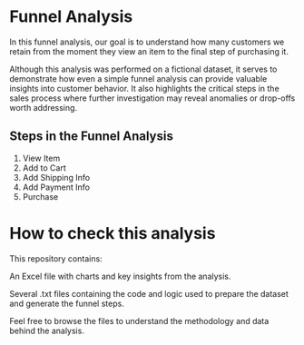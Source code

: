 # Funnel Analysis
In this funnel analysis, our goal is to understand how many customers we retain from the moment they view an item to the final step of purchasing it.

Although this analysis was performed on a fictional dataset, it serves to demonstrate how even a simple funnel analysis can provide valuable insights into customer behavior. It also highlights the critical steps in the sales process where further investigation may reveal anomalies or drop-offs worth addressing.

## Steps in the Funnel Analysis
1. View Item
2. Add to Cart
3. Add Shipping Info
4. Add Payment Info
5. Purchase

# How to check this analysis
This repository contains:

An Excel file with charts and key insights from the analysis.

Several .txt files containing the code and logic used to prepare the dataset and generate the funnel steps.

Feel free to browse the files to understand the methodology and data behind the analysis.
